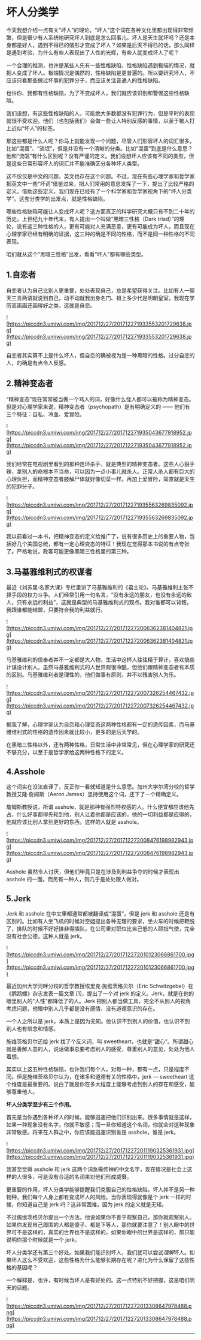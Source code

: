 # 坏人分类学

今天我想介绍一点有关“坏人”的理论。“坏人”这个词在各种文化里都出现得非常频繁，但是很少有人系统地研究坏人到底是怎么回事儿。坏人是天生就坏吗？还是本身都是好人，遇到不得已的情形才变成了坏人？如果是后天不得已的话，那么同样是遇到考验，为什么有些人表现出了人性的光辉，有些人就变成坏人了呢？

一个合理的推测，也许是某些人先有一些性格缺陷，性格缺陷遇到极端的情况，就把人变成了坏人。极端情况是偶然的，性格缺陷是更普遍的。所以要研究坏人，不应该只看那些做过坏事的犯罪分子，而应该关注普通人的性格缺陷。

也许你、我都有性格缺陷，为了不变成坏人，我们就应该识别和警惕这些性格缺陷。

我们设想，有这些性格缺陷的人，可能绝大多数都没有犯罪行为，但是平时的表现就很不受欢迎。他们（也包括我们）会做一些让人特别反感的事情，以至于被人打上近似“坏人”的标签。

那这些都是什么人呢？你马上就能发现一个问题，尽管人们形容坏人的词汇很多，比如“混蛋”、“流氓”，但是并没有一个清晰的分类。比如“混蛋”到底是什么意思？他和“流氓”有什么区别呢？没有严谨的定义。我们设想坏人应该有不同的类型，但是这些日常形容坏人的词汇并不能准确区分各种坏人类型。

这不仅仅是中文的问题，英文也存在这个问题。不过，现在有些心理学家和哲学家把英文中一些“坏词”借鉴过来，把人们常用的意思发挥了一下，提出了比较严格的定义。借助这些定义，我们现在已经有了一个科学家和哲学家视角下的“坏人分类学”。这套分类学的出发点，就是性格缺陷。

哪些性格缺陷可能让人变成坏人呢？这方面真正的科学研究大概只有不到二十年的历史。上世纪九十年代末，有人提出一个叫做“黑暗三性格（Dark triad）”的理论，说有这三种性格的人，更有可能对人充满恶意，更有可能成为坏人。而且现在心理学家已经有明确的证据，这三种的确是不同的性格，而不是同一种性格的不同表现。

咱们就从这个“黑暗三性格”出发，看看“坏人”都有哪些类型。 

## 1.自恋者

自恋者认为自己比别人更重要，处处表现自己，总是希望获得关注。比如有人一聊天三言两语就说到自己，动不动就我出身名门、祖上多少代是明朝皇室，我现在学历高画画还画得好之类，这就是自恋。

![https://piccdn3.umiwi.com/img/201712/27/201712271933553201729638.jpg](https://piccdn3.umiwi.com/img/201712/27/201712271933553201729638.jpg)

自恋者其实算不上是什么坏人，但自恋的确被视为是一种黑暗的性格。过分自恋的人，的确是有点令人反感。

## 2.精神变态者

“精神变态”现在常常被当做一个骂人的词，好像什么怪人都可以被称为精神变态。但是对心理学家来说，精神变态者（psychopath）是有明确定义的 —— 他们有三个特征：自私、冷血、爱冒险。

![https://piccdn3.umiwi.com/img/201712/27/201712271935043677918952.jpg](https://piccdn3.umiwi.com/img/201712/27/201712271935043677918952.jpg)

我们经常在电视剧里看到的那种连环杀手，就是典型的精神变态者。这些人心狠手辣，拿别人的命根本不当命，可以因为一点小事儿就杀人。正常人杀人都有巨大的心理负担，而精神变态者肢解尸体就好像切菜一样。再加上爱冒险，简直就是天生的犯罪分子。

![https://piccdn3.umiwi.com/img/201712/27/201712271935563269835092.jpg](https://piccdn3.umiwi.com/img/201712/27/201712271935563269835092.jpg)

我以前看过一本书，把精神变态的定义给推广了，说有很多历史上的重要人物，包括好几个美国总统，都有一定心理变态的特征！我现在觉得那本书说的有点夸张了。严格地说，政客可能更像黑暗三性格里的第三种。

## 3.马基雅维利式的权谋者

最近《刘苏里·名家大课》专栏里讲了马基雅维利的《君主论》。马基雅维利主张不择手段的权力斗争。人们经常引用一句名言，“没有永远的朋友，也没有永远的敌人，只有永远的利益”，这就是典型的马基雅维利式的观点。我对谁都可以背叛，我跟谁都能结盟，只要符合我的利益就行。

![https://piccdn3.umiwi.com/img/201712/27/201712272006362381404821.jpg](https://piccdn3.umiwi.com/img/201712/27/201712272006362381404821.jpg)

马基雅维利的信奉者并不一定都是大人物，生活中这样人往往精于算计，喜欢搞些计谋设计别人。虽然马基雅维利式的人世界观很冷酷，但他们跟精神变态者有本质的区别。马基雅维利者是理性的，他们做事有原则，并不以残害别人为乐。

![https://piccdn3.umiwi.com/img/201712/27/201712272007326254467432.jpg](https://piccdn3.umiwi.com/img/201712/27/201712272007326254467432.jpg)

据我了解，心理学家认为自恋和心理变态这两种性格都有一定的遗传因素，而马基雅维利式的性格的遗传因素就比较小，更多的是后天学的。

在黑暗三性格以外，还有两种性格，日常生活中非常常见，但在心理学家的研究还不够充分，以至于是哲学家给这两种性格下的定义。 

## 4.Asshole

这个词实在没法直译了，反正你一看就知道是什么意思。加州大学尔湾分校的哲学教授艾隆·詹姆斯（Aeron James）坚持使用这个词，还下了一个精确定义。

詹姆斯教授说，所谓 asshole，就是那种有强烈特权感的人。什么便宜都应该他先占，什么好事都得先轮到他，别人让着他都是应该的，他的一切利益都是应得的，他就应该比别人拿到更好的东西，这样的人就是 asshole。 

![https://piccdn3.umiwi.com/img/201712/27/201712272008476198982943.jpg](https://piccdn3.umiwi.com/img/201712/27/201712272008476198982943.jpg)

Asshole 虽然令人讨厌，但他们毕竟只是在涉及到利益争夺的时候才表现出 asshole 的一面。而另有一种人，则几乎是处处跟人做对。

## 5.Jerk

Jerk 和 asshole 在中文里都通常都被翻译成“混蛋”，但是 jerk 和 asshole 还是有区别的。比如有人坐飞机的时候对空姐提出各种无理的要求，坐火车的时候把鞋脱了，排队的时候不好好排非得插队，在公司里对职位比自己低的人颐指气使，完全没有社会公德，这种人就是 jerk。

![https://piccdn3.umiwi.com/img/201712/27/201712272010123066861700.jpg](https://piccdn3.umiwi.com/img/201712/27/201712272010123066861700.jpg)

最近加州大学河畔分校的哲学教授埃里克·施维茨格贝尔（Eric Schwitzgebel）在《鹦鹉螺》杂志发表一篇文章 [1]，提出了一个对 jerk 的定义。Jerk，就是在他的眼里别人的“人性”都降低了的人。Jerk 把别人都当做工具，完全不从别人的视角考虑问题，他眼中别人几乎都是没有感情、没有道德意识的存在。

一个人之所以是 jerk，本质上是因为无知。他认识不到别人的价值，也认识不到别人也有信念和情感。

施维茨格贝尔还给 jerk 找了个反义词，叫 sweetheart，也就是“甜心”。所谓甜心就是善解人意的人，说话做事总要考虑别人的感受，尊重别人的意见，处处为他人着想。

其实以上这五种性格缺陷，也许我们每个人，对每一种，都有一点，只是程度不同。但是施维茨格贝尔认为，在诸多和道德有关的性格中，jerk — sweetheart 这个维度是最重要的。说白了就是你在多大程度上能够考虑到别人的存在和感受，能够尊重他人。

 **坏人分类学至少有三个作用。**

首先是当你遇到各种坏人的时候，能够迅速把他们识别出来。很多事情就是这样，如果一种现象没有名字，你就不敏感；而一旦你知道这个名词，你就会对这种现象非常敏感。将来在人群之中，你应该能迅速识别谁是 asshole，谁是 jerk。 

![https://piccdn3.umiwi.com/img/201712/27/201712272011190325361931.jpg](https://piccdn3.umiwi.com/img/201712/27/201712272011190325361931.jpg)

我甚至觉得 asshole 和 jerk 这两个词急需传神的中文名字，现在情况是社会上这样的人很多，可是没有合适的名词来对他们形成威慑。

更重要的作用，坏人分类学能够提醒我们克服自己的性格缺陷。坏人并不是另一种物种，我们每个人身上都有变成坏人的风险。当你表现得就像是个 jerk 一样的时候，你知道自己是 jerk 吗？这非常困难，因为 jerk 的定义就是无知。

不过施维茨格贝尔提出一个方法。他说如果你不善于观察自己，那你就观察别人。如果你发现自己周围的人都是傻子、都是下等人，那你就要注意了！别人眼中的世界可不是这样的，真实的世界也不是这样的，如果你眼中的世界是这样的，那只能说明你那个时候就是一个 jerk。

坏人分类学还有第三个好处。如果我们能识别坏人，我们就可以尝试*理解*坏人。如果坏人这么不受欢迎，这些性格为什么能够长期存在呢？进化为什么保留了这些性格的基因呢？

一个解释是，也许，有时候当坏人是有好处的。这一点特别不好把握，这是咱们明天的话题。 

![https://piccdn3.umiwi.com/img/201712/27/201712272013308647978488.png](https://piccdn3.umiwi.com/img/201712/27/201712272013308647978488.png)

---
